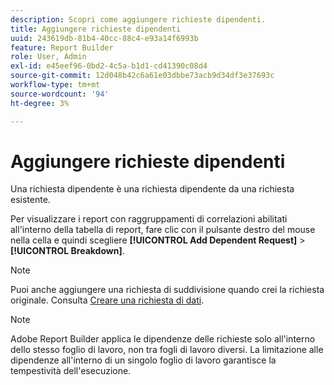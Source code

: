 ```yaml
---
description: Scopri come aggiungere richieste dipendenti.
title: Aggiungere richieste dipendenti
uuid: 243619db-81b4-40cc-88c4-e93a14f6993b
feature: Report Builder
role: User, Admin
exl-id: e45eef96-0bd2-4c5a-b1d1-cd41390c08d4
source-git-commit: 12d048b42c6a61e03dbbe73acb9d34df3e37693c
workflow-type: tm+mt
source-wordcount: '94'
ht-degree: 3%

---
```


# Aggiungere richieste dipendenti

Una richiesta dipendente è una richiesta dipendente da una richiesta esistente.

Per visualizzare i report con raggruppamenti di correlazioni abilitati all&#39;interno della tabella di report, fare clic con il pulsante destro del mouse nella cella e quindi scegliere **[!UICONTROL Add Dependent Request]** > **[!UICONTROL Breakdown]**.

>[!NOTE]
>
>Puoi anche aggiungere una richiesta di suddivisione quando crei la richiesta originale. Consulta [Creare una richiesta di dati](/help/analyze/legacy-report-builder/data-requests/t-create-a-data-request.md).

>[!NOTE]
>
>Adobe Report Builder applica le dipendenze delle richieste solo all&#39;interno dello stesso foglio di lavoro, non tra fogli di lavoro diversi. La limitazione alle dipendenze all&#39;interno di un singolo foglio di lavoro garantisce la tempestività dell&#39;esecuzione.

